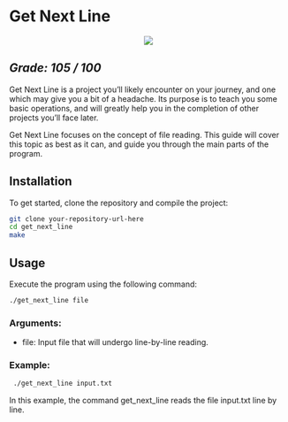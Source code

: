 # Get Next Line

<p align="center">
  <img src="https://github.com/agathabarros/42-project-badges/blob/main/badges/get_next_linee.png"/>
</p>

## *Grade: 105 / 100*
Get Next Line is a project you’ll likely encounter on your journey, and one which may give you a bit of a headache. Its purpose is to teach you some basic operations, and will greatly help you in the completion of other projects you’ll face later.

Get Next Line focuses on the concept of file reading. This guide will cover this topic as best as it can, and guide you through the main parts of the program.

## Installation

To get started, clone the repository and compile the project:

```bash
git clone your-repository-url-here
cd get_next_line
make 
```

## Usage

Execute the program using the following command:
```bash
./get_next_line file
```

### Arguments:
* file: Input file that will undergo line-by-line reading.

### Example:

```bash
 ./get_next_line input.txt
```

In this example, the command get_next_line reads the file input.txt line by line.
